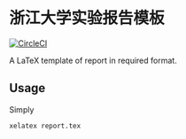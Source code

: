 # 浙江大学实验报告模板

[![CircleCI](https://circleci.com/gh/megrxu/zju-report-latex-template.svg?style=svg)](https://circleci.com/gh/megrxu/zju-report-latex-template)

A LaTeX template of report in required format.

## Usage

Simply

```bash
xelatex report.tex
```